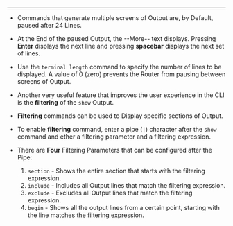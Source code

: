
---
- Commands that generate multiple screens of Output are, by Default, paused after 24 Lines.
- At the End of the paused Output, the --More-- text displays.
  Pressing **Enter** displays the next line and pressing **spacebar** displays the next set of lines.
- Use the `terminal length` command to specify the number of lines to be displayed. A value of 0 (zero) prevents the Router from pausing between screens of Output.

- Another very useful feature that improves the user experience in the CLI is the **filtering** of the `show` Output.
- **Filtering** commands can be used to Display specific sections of Output.
- To  enable **filtering** command, enter a pipe (`|`) character after the `show` command and ether a filtering parameter and a filtering expression.

- There are **Four** Filtering Parameters that can be configured after the Pipe:
	1. `section` - Shows the entire section that starts with the filtering expression.
	2. `include` - Includes all Output lines that match the filtering expression.
	3. `exclude` - Excludes all Output lines that match the filtering expression.
	4. `begin` - Shows all the output lines from a certain point, starting with the line matches the filtering expression.